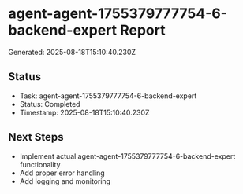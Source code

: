 # agent-agent-1755379777754-6-backend-expert Report

Generated: 2025-08-18T15:10:40.230Z

## Status
- Task: agent-agent-1755379777754-6-backend-expert
- Status: Completed
- Timestamp: 2025-08-18T15:10:40.230Z

## Next Steps
- Implement actual agent-agent-1755379777754-6-backend-expert functionality
- Add proper error handling
- Add logging and monitoring
